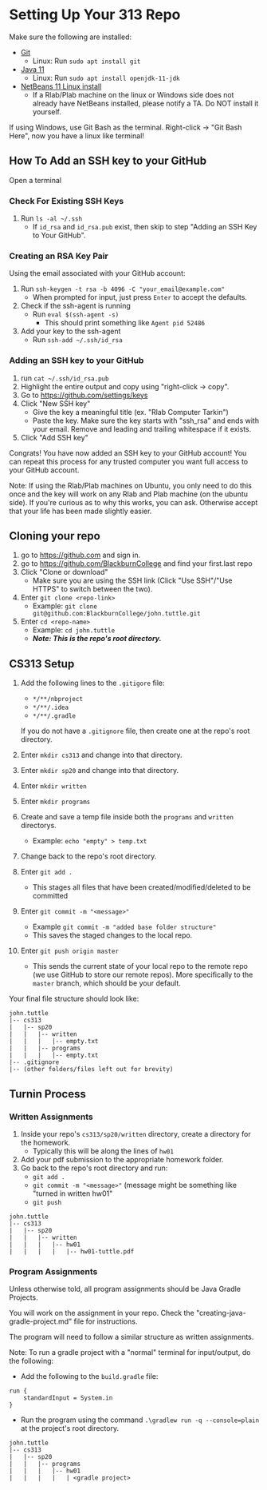 # Setting Up Your 313 Repo

Make sure the following are installed:
- [Git](https://git-scm.com/downloads)
  - Linux: Run `sudo apt install git`
- [Java 11](https://adoptopenjdk.net/?variant=openjdk11&jvmVariant=hotspot)
  - Linux: Run `sudo apt install openjdk-11-jdk`
- [NetBeans 11 Linux install](https://flathub.org/apps/details/org.apache.netbeans)
  - If a Rlab/Plab machine on the linux or Windows side does not already have NetBeans installed, please notify
  a TA. Do NOT install it yourself.

If using Windows, use Git Bash as the terminal. Right-click -> "Git Bash Here", now you have a
linux like terminal!

## How To Add an SSH key to your GitHub

Open a terminal

### Check For Existing SSH Keys

1. Run `ls -al ~/.ssh`
   - If `id_rsa` and `id_rsa.pub` exist, then skip to step "Adding an SSH Key to Your GitHub".

### Creating an RSA Key Pair

Using the email associated with your GitHub account:

1. Run `ssh-keygen -t rsa -b 4096 -C "your_email@example.com"`
   - When prompted for input, just press `Enter` to accept the defaults.
1. Check if the ssh-agent is running
   - Run `eval $(ssh-agent -s)`
     - This should print something like `Agent pid 52486`
1. Add your key to the ssh-agent
   - Run `ssh-add ~/.ssh/id_rsa`

### Adding an SSH key to your GitHub

1. run `cat ~/.ssh/id_rsa.pub`
1. Highlight the entire output and copy using "right-click -> copy".
1. Go to https://github.com/settings/keys
1. Click "New SSH key"
   - Give the key a meaningful title (ex. "Rlab Computer Tarkin")
   - Paste the key. Make sure the key starts with "ssh_rsa" and ends with your email.
   Remove and leading and trailing whitespace if it exists.
1. Click "Add SSH key"

Congrats! You have now added an SSH key to your GitHub account! You can repeat this process for any
trusted computer you want full access to your GitHub account.

Note: If using the Rlab/Plab machines on Ubuntu, you only need to do this once and the key will work
on any Rlab and Plab machine \(on the ubuntu side\). If you're curious as to why this works, you can ask. Otherwise accept
that your life has been made slightly easier.

## Cloning your repo

1. go to https://github.com and sign in.
1. go to https://github.com/BlackburnCollege and find your first.last repo
1. Click "Clone or download"
   - Make sure you are using the SSH link (Click "Use SSH"/"Use HTTPS" to switch between the two).
1. Enter `git clone <repo-link>`
   - Example: `git clone git@github.com:BlackburnCollege/john.tuttle.git`
1. Enter `cd <repo-name>`
   - Example: `cd john.tuttle`
   - ***Note: This is the repo's root directory.***

## CS313 Setup

1. Add the following lines to the `.gitigore` file:
   - `*/**/nbproject`
   - `*/**/.idea`
   - `*/**/.gradle`
   
   If you do not have a `.gitignore` file, then create one at the repo's root directory.
1. Enter `mkdir cs313` and change into that directory.
1. Enter `mkdir sp20` and change into that directory.
1. Enter `mkdir written`
1. Enter `mkdir programs`
1. Create and save a temp file inside both the `programs` and `written` directorys.
   - Example: `echo "empty" > temp.txt`
1. Change back to the repo's root directory.
1. Enter `git add .`
   - This stages all files that have been created/modified/deleted to be committed
1. Enter `git commit -m "<message>"`
   - Example `git commit -m "added base folder structure"`
   - This saves the staged changes to the local repo.
1. Enter `git push origin master`
   - This sends the current state of your local repo to the remote repo (we use GitHub to store 
   our remote repos). More specifically to the `master` branch, which should be your default.

Your final file structure should look like:

```
john.tuttle
|-- cs313
|   |-- sp20
|   |   |-- written
|   |   |   |-- empty.txt
|   |   |-- programs
|   |   |   |-- empty.txt
|-- .gitignore
|-- (other folders/files left out for brevity)
```

## Turnin Process

### Written Assignments

1. Inside your repo's `cs313/sp20/written` directory, create a directory for the homework.
   - Typically this will be along the lines of `hw01`
2. Add your pdf submission to the appropriate homework folder.
3. Go back to the repo's root directory and run:
   - `git add .`
   - `git commit -m "<message>"` (message might be something like "turned in written hw01"
   - `git push`

```
john.tuttle
|-- cs313
|   |-- sp20
|   |   |-- written
|   |   |   |-- hw01
|   |   |   |   |-- hw01-tuttle.pdf
```

### Program Assignments

Unless otherwise told, all program assignments should be Java Gradle Projects.

You will work on the assignment in your repo. Check the "creating-java-gradle-project.md" file
for instructions.

The program will need to follow a similar structure as written assignments.

Note: To run a gradle project with a "normal" terminal for input/output, do the following:
- Add the following to the `build.gradle` file:
```
run {
    standardInput = System.in
}
```
- Run the program using the command `.\gradlew run -q --console=plain` at the project's root directory.

```
john.tuttle
|-- cs313
|   |-- sp20
|   |   |-- programs
|   |   |   |-- hw01
|   |   |   |   | <gradle project>
```
